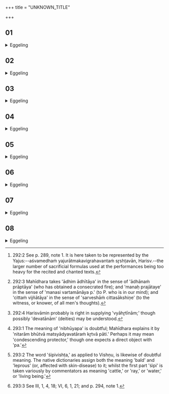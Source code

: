 +++
title = "UNKNOWN_TITLE"

+++


##  01
<details><summary>Eggeling</summary>

1. Prajāpati poured forth the life-sap of the horse [^egg_733]. When poured forth, it weighed down the r̥c (hymn-verse) and the sāman (hymn-tune). The Vaiśvadeva (offerings) upheld that (Aśvamedha): thus, when he offers the Vaiśvadevas, it is for the upholding of the Aśvamedha.

[^egg_733]: 292:2 See p. 289, note 1. It is here taken to be represented by the Yajus:--aśvamedhaṁ yajurātmakavigrahavantaṁ sr̥shṭavān, Harisv.--the larger number of sacrificial formulas used at the performances being too heavy for the recited and chanted texts.
</details>

##  02
<details><summary>Eggeling</summary>

2. With (Vāj. S. XXII, 20), 'To Ka hail! To the Who hail! To the Whoever hail!' he makes the one relating to Prajāpati the first (or chief one), and thus upholds (the Aśvamedha) by means of the deities with Prajāpati as their chief.
</details>

##  03
<details><summary>Eggeling</summary>

3. 'Hail, meditation (we give) unto him meditated upon! Hail, the mind unto the Lord of creatures! Hail, thought unto him, the known [^egg_734]!' what the mystic sense of the former (utterances [^egg_735]) was that it is here.

[^egg_734]: 292:3 Mahīdhara takes 'ādhim ādhītāya' in the sense of 'ādhānaṁ prāptāya' (who has obtained a consecrated fire); and 'manaḥ prajātaye' in the sense of 'manasi vartamānāya p.' (to P. who is in our mind); and 'cittaṁ vijñātāya' in the sense of 'sarveshāṁ cittasākshiṇe' (to the witness, or knower, of all men's thoughts).

[^egg_735]: 292:4 Harisvāmin probably is right in supplying 'vyāhr̥tīnām;' though possibly 'devatānām' (deities) may be understood.
</details>

##  04
<details><summary>Eggeling</summary>

4. 'To Aditi hail! To Aditi, the mighty, hail! To Aditi, the most merciful, hail!' Aditi, doubtless, is this (earth): it is by her that he upholds it.
</details>

##  05
<details><summary>Eggeling</summary>

5. 'To Sarasvatī hail! To Sarasvatī, the pure, hail! To Sarasvatī, the great, hail!' Sarasvatī, doubtless, is speech: by speech he thus upholds it.
</details>

##  06
<details><summary>Eggeling</summary>

6. 'To Pūshan hail! To Pūshan, the protector of travellers, hail! To Pūshan, the watcher of men, hail!' Pūshan, doubtless, is cattle: by means of cattle he thus upholds it.
</details>

##  07
<details><summary>Eggeling</summary>

7. 'To Tvashṭr̥ hail! To Tvashṭr̥, the seminal, hail! To Tvashṭr̥, the multiform hail!' Tvashṭr̥, doubtless, is the fashioner of the couples of animals: by means of forms he thus upholds it.
</details>

##  08
<details><summary>Eggeling</summary>

8. 'To Vishṇu hail! To Vishṇu, the protector of what grows [^egg_736], hail! To Vishṇu, the bald [^egg_737], hail!' Vishṇu, doubtless, is the sacrifice: by sacrifice he thus upholds it. With (Vāj. XXII, 21), 'Let every mortal espouse the friendship of the divine guide, . . . [^egg_738],' he offers last of all a full (-spoon)-oblation; for the full-offering is this (earth): he thus finally establishes himself on this (earth).

[^egg_736]: 293:1 The meaning of 'nibhūyapa' is doubtful; Mahīdhara explains it by 'nitarām bhūtvā matsyādyavatāraṁ kr̥tvā pāti.' Perhaps it may mean 'condescending protector,' though one expects a direct object with 'pa.'

[^egg_737]: 293:2 The word 'śipivishṭa,' as applied to Vishṇu, is likewise of doubtful meaning. The native dictionaries assign both the meaning 'bald' and 'leprous' (or, affected with skin-disease) to it; whilst the first part 'śipi' is taken variously by commentators as meaning 'cattle,' or 'ray,' or 'water,' or 'living being.'

[^egg_738]: 293:3 See III, 1, 4, 18; VI, 6, 1, 21; and p. 294, note 1.
</details>